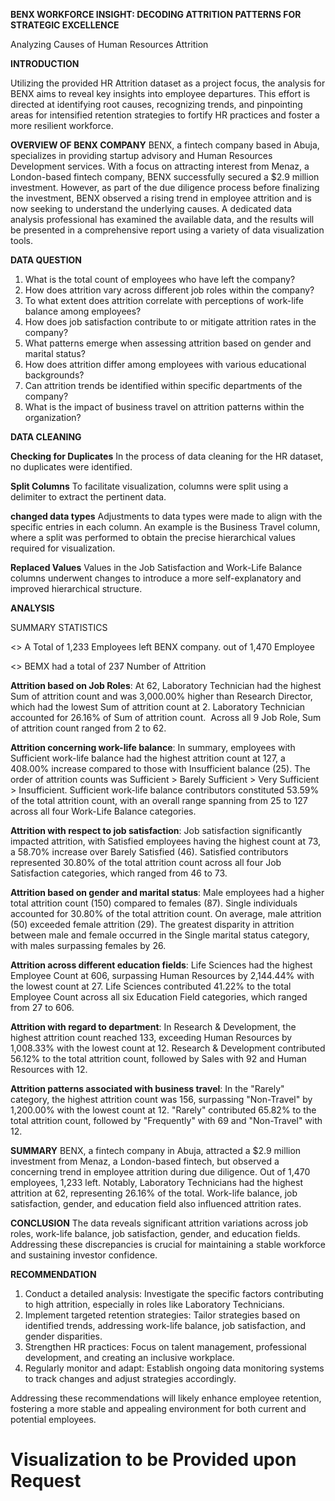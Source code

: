 **BENX WORKFORCE INSIGHT: DECODING ATTRITION PATTERNS FOR STRATEGIC EXCELLENCE**

Analyzing Causes of Human Resources Attrition


**INTRODUCTION**

Utilizing the provided HR Attrition dataset as a project focus, the analysis for BENX aims to reveal key insights into employee departures. This effort is directed at identifying root causes, recognizing trends, and pinpointing areas for intensified retention strategies to fortify HR practices and foster a more resilient workforce.


**OVERVIEW OF BENX COMPANY**
BENX, a fintech company based in Abuja, specializes in providing startup advisory and Human Resources Development services. With a focus on attracting interest from Menaz, a
London-based fintech company, BENX successfully secured a $2.9 million investment. However, as part of the due diligence process before finalizing the investment, BENX
observed a rising trend in employee attrition and is now seeking to understand the underlying causes. A dedicated data analysis professional has examined the available data,
and the results will be presented in a comprehensive report using a variety of data visualization tools.

**DATA QUESTION**
1. What is the total count of employees who have left the company?
2. How does attrition vary across different job roles within the company?
3. To what extent does attrition correlate with perceptions of work-life balance among employees?
4. How does job satisfaction contribute to or mitigate attrition rates in the company?
5. What patterns emerge when assessing attrition based on gender and marital status?
6. How does attrition differ among employees with various educational backgrounds?
7. Can attrition trends be identified within specific departments of the company?
8. What is the impact of business travel on attrition patterns within the organization?


**DATA CLEANING**

**Checking for Duplicates**
In the process of data cleaning for the HR dataset, no duplicates were identified.

**Split Columns**
To facilitate visualization, columns were split using a delimiter to extract the pertinent data.

**changed data types**
Adjustments to data types were made to align with the specific entries in each column. An example is the Business Travel column, where a split was performed to obtain the precise hierarchical values required for visualization.

**Replaced Values**
Values in the Job Satisfaction and Work-Life Balance columns underwent changes to introduce a more self-explanatory and improved hierarchical structure.




**ANALYSIS**

SUMMARY STATISTICS

<> A Total of 1,233 Employees left BENX company. out of 1,470 Employee

<> BEMX had a total of 237 Number of Attrition

**Attrition based on Job Roles**: At 62, Laboratory Technician had the highest Sum of attrition count and was 3,000.00% higher than Research Director, which had the lowest Sum of attrition count at 2.﻿﻿ ﻿﻿﻿﻿﻿Laboratory Technician accounted for 26.16% of Sum of attrition count.﻿﻿ ﻿﻿ ﻿﻿Across all 9 Job Role, Sum of attrition count ranged from 2 to 62.﻿﻿ ﻿﻿ ﻿

**Attrition concerning work-life balance**: In summary, employees with Sufficient work-life balance had the highest attrition count at 127, a 408.00% increase compared to
those with Insufficient balance (25). The order of attrition counts was Sufficient > Barely Sufficient > Very Sufficient > Insufficient. Sufficient work-life balance
contributors constituted 53.59% of the total attrition count, with an overall range spanning from 25 to 127 across all four Work-Life Balance categories.

**Attrition with respect to job satisfaction**: Job satisfaction significantly impacted attrition, with Satisfied employees having the highest count at 73, a 58.70% increase over Barely Satisfied (46). Satisfied contributors represented 30.80% of the total attrition count across all four Job Satisfaction categories, which ranged from 46 to 73.

**Attrition based on gender and marital status**: Male employees had a higher total attrition count (150) compared to females (87). Single individuals accounted for 30.80% of the total attrition count. On average, male attrition (50) exceeded female attrition (29). The greatest disparity in attrition between male and female occurred in the Single marital status category, with males surpassing females by 26.

**Attrition across different education fields**: Life Sciences had the highest Employee Count at 606, surpassing Human Resources by 2,144.44% with the lowest count at 27. Life Sciences contributed 41.22% to the total Employee Count across all six Education Field categories, which ranged from 27 to 606.

**Attrition with regard to department**: In Research & Development, the highest attrition count reached 133, exceeding Human Resources by 1,008.33% with the lowest count at
12. Research & Development contributed 56.12% to the total attrition count, followed by Sales with 92 and Human Resources with 12.

**Attrition patterns associated with business travel**: In the "Rarely" category, the highest attrition count was 156, surpassing "Non-Travel" by 1,200.00% with the lowest count at 12. "Rarely" contributed 65.82% to the total attrition count, followed by "Frequently" with 69 and "Non-Travel" with 12.


**SUMMARY**
BENX, a fintech company in Abuja, attracted a $2.9 million investment from Menaz, a London-based fintech, but observed a concerning trend in employee attrition during due diligence. Out of 1,470 employees, 1,233 left. Notably, Laboratory Technicians had the highest attrition at 62, representing 26.16% of the total. Work-life balance, job satisfaction, gender, and education field also influenced attrition rates.

**CONCLUSION**
The data reveals significant attrition variations across job roles, work-life balance, job satisfaction, gender, and education fields. Addressing these discrepancies is crucial for maintaining a stable workforce and sustaining investor confidence. 

**RECOMMENDATION**
1. Conduct a detailed analysis: Investigate the specific factors contributing to high attrition, especially in roles like Laboratory Technicians.
2. Implement targeted retention strategies: Tailor strategies based on identified trends, addressing work-life balance, job satisfaction, and gender disparities.
3. Strengthen HR practices: Focus on talent management, professional development, and creating an inclusive workplace.
4. Regularly monitor and adapt: Establish ongoing data monitoring systems to track changes and adjust strategies accordingly.

Addressing these recommendations will likely enhance employee retention, fostering a more stable and appealing environment for both current and potential employees.



# Visualization to be Provided upon Request
